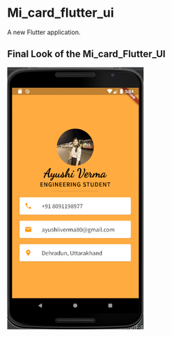 # Mi_card_flutter_ui

A new Flutter application.
## Final Look of the Mi_card_Flutter_UI
![image](https://github.com/ayushi1376/Mi_card_Flutter/blob/master/Mi_card_Flutter.png)
